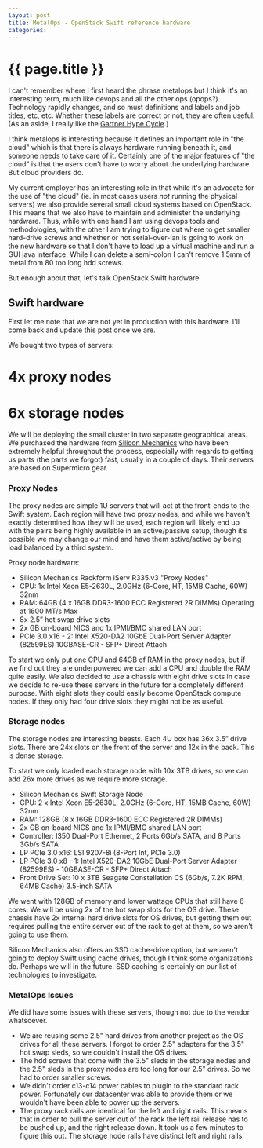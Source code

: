 ```yaml
---
layout: post
title: MetalOps - OpenStack Swift reference hardware
categories:
---
```


# {{ page.title }}

I can't remember where I first heard the phrase metalops but I think it's an interesting term, much like devops and all the other ops (opops?). Technology rapidly changes, and so must definitions and labels and job titles, etc, etc. Whether these labels are correct or not, they are often useful. (As an aside, I really like the [Gartner Hype Cycle](http://www.gartner.com/technology/research/methodologies/hype-cycle.jsp).)

I think metalops is interesting because it defines an important role in "the cloud" which is that there is always hardware running beneath it, and someone needs to take care of it. Certainly one of the major features of "the cloud" is that the users don't have to worry about the underlying hardware. But cloud providers do.

My current employer has an interesting role in that while it's an advocate for the use of "the cloud" (ie. in most cases users *not* running the physical servers) we also provide several small cloud systems based on OpenStack. This means that we also have to maintain and administer the underlying hardware. Thus, while with one hand I am  using devops tools and methodologies, with the other I am trying to figure out where to get smaller hard-drive screws and whether or not serial-over-lan is going to work on the new hardware so that I don't have to load up a virtual machine and run a GUI java interface. While I can delete a semi-colon I can't remove 1.5mm of metal from 80 too long hdd screws.

But enough about that, let's talk OpenStack Swift hardware.

## Swift hardware

First let me note that we are not yet in production with this hardware. I'll come back and update this post once we are.

We bought two types of servers: 

# 4x proxy nodes
# 6x storage nodes 

We will be deploying the small cluster in two separate geographical areas. We purchased the hardware from [Silicon Mechanics](http://www.siliconmechanics.com/) who have been extremely helpful throughout the process, especially with regards to getting us parts (the parts we forgot) fast, usually in a couple of days. Their servers are based on Supermicro gear.

### Proxy Nodes

The proxy nodes are simple 1U servers that will act at the front-ends to the Swift system. Each region will have two proxy nodes, and while we haven't exactly determined how they will be used, each region will likely end up with the pairs being highly available in an active/passive setup, though it’s possible we may change our mind and have them active/active by being load balanced by a third system.

Proxy node hardware:

- Silicon Mechanics Rackform iServ R335.v3 "Proxy Nodes"   
- CPU:  1x Intel Xeon E5-2630L, 2.0GHz (6-Core, HT, 15MB Cache, 60W) 32nm
- RAM:  64GB (4 x 16GB DDR3-1600 ECC Registered 2R DIMMs) Operating at 1600 MT/s Max
- 8x 2.5” hot swap drive slots
- 2x GB on-board NICS and 1x IPMI/BMC shared LAN port
- PCIe 3.0 x16 - 2:  Intel X520-DA2 10GbE Dual-Port Server Adapter (82599ES) 10GBASE-CR - SFP+ Direct Attach

To start we only put one CPU and 64GB of RAM in the proxy nodes, but if we find out they are underpowered we can add a CPU and double the RAM quite easily. We also decided to use a chassis with eight drive slots in case we decide to re-use these servers in the future for a completely different purpose. With eight slots they could easily become OpenStack compute nodes. If they only had four drive slots they might not be as useful.

### Storage nodes

The storage nodes are interesting beasts. Each 4U box has 36x 3.5” drive slots. There are 24x slots on the front of the server and 12x in the back. This is dense storage. 

To start we only loaded each storage node with 10x 3TB drives, so we can add 26x more drives as we require more storage.

- Silicon Mechanics Swift Storage Node
- CPU: 2 x Intel Xeon E5-2630L, 2.0GHz (6-Core, HT, 15MB Cache, 60W) 32nm
- RAM: 128GB (8 x 16GB DDR3-1600 ECC Registered 2R DIMMs) 
- 2x GB on-board NICS and 1x IPMI/BMC shared LAN port
- Controller: I350 Dual-Port Ethernet, 2 Ports 6Gb/s SATA, and 8 Ports 3Gb/s SATA
- LP PCIe 3.0 x16: LSI 9207-8i (8-Port Int, PCIe 3.0)
- LP PCIe 3.0 x8 - 1: Intel X520-DA2 10GbE Dual-Port Server Adapter (82599ES) - 10GBASE-CR - SFP+ Direct Attach
- Front Drive Set: 10 x 3TB Seagate Constellation CS (6Gb/s, 7.2K RPM, 64MB Cache) 3.5-inch SATA

We went with 128GB of memory and lower wattage CPUs that still have 6 cores. We will be using 2x of the hot swap slots for the OS drive. These chassis have 2x internal hard drive slots for OS drives, but getting them out requires pulling the entire server out of the rack to get at them, so we aren't going to use them.

Silicon Mechanics also offers an SSD cache-drive option, but we aren't going to deploy Swift using cache drives, though I think some organizations do. Perhaps we will in the future. SSD caching is certainly on our list of technologies to investigate.

### MetalOps Issues

We did have some issues with these servers, though not due to the vendor whatsoever.

- We are reusing some 2.5" hard drives from another project as the OS drives for all these servers. I forgot to order 2.5" adapters for the 3.5" hot swap sleds, so we couldn't install the OS drives.
- The hdd screws that come with the 3.5" sleds in the storage nodes and the 2.5" sleds in the proxy nodes are too long for our 2.5" drives. So we had to order smaller screws.
- We didn't order c13-c14 power cables to plugin to the standard rack power. Fortunately our datacenter was able to provide them or we wouldn't have been able to power up the servers.
- The proxy rack rails are identical for the left and right rails. This means that in order to pull the server out of the rack the left rail release has to be pushed up, and the right release down. It took us a few minutes to figure this out. The storage node rails have distinct left and right rails.
